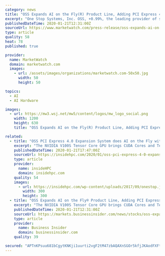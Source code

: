 ```yaml
---
category: news
title: "OSS Expands AI on the Fly(R) Product Line, Adding PCI Express 4.0 Expansion System with Eight NVIDIA V100S Tensor Core GPUs"
excerpt: "One Stop Systems, Inc. OSS, +0.99%, the leading provider of specialized high-performance computing solutions for mission-critical edge applications, announced the availability of a new OSS PCIe 4.0 value expansion system incorporating the latest NVIDIA V100S Tensor Core GPU."
publishedDateTime: 2020-01-21T12:31:00Z
sourceUrl: https://www.marketwatch.com/press-release/oss-expands-ai-on-the-flyr-product-line-adding-pci-express-40-expansion-system-with-eight-nvidia-v100s-tensor-core-gpus-2020-01-21
type: article
quality: 58
heat: 78
published: true

provider:
  name: MarketWatch
  domain: marketwatch.com
  images:
    - url: /assets/images/organizations/marketwatch.com-50x50.jpg
      width: 50
      height: 50

topics:
  - AI
  - AI Hardware

images:
  - url: https://mw3.wsj.net/mw5/content/logos/mw_logo_social.png
    width: 1200
    height: 630
    title: "OSS Expands AI on the Fly(R) Product Line, Adding PCI Express 4.0 Expansion System with Eight NVIDIA V100S Tensor Core GPUs"

related:
  - title: "OSS PCI Express 4.0 Expansion System does AI on the Fly with Eight GPUs"
    excerpt: "The NVIDIA V100S Tensor Core GPU brings CUDA Cores and Tensor Cores in a unified architecture to enable mixed-precision computing. This feature is especially useful for AI training, where operations are run in FP16 precision, and results are accumulated in FP32 precision, which delivers significant speedups while preserving accuracy."
    publishedDateTime: 2020-01-21T17:47:00Z
    sourceUrl: https://insidehpc.com/2020/01/oss-pci-express-4-0-expansion-system-does-ai-on-the-fly-with-eight-gpus/
    type: article
    provider:
      name: insideHPC
      domain: insidehpc.com
    quality: 54
    images:
      - url: https://insidehpc.com/wp-content/uploads/2017/09/onestop.jpg
        width: 300
        height: 300
  - title: "OSS Expands AI on the Fly® Product Line, Adding PCI Express 4.0 Expansion System with Eight NVIDIA V100S Tensor Core GPUs"
    excerpt: "The NVIDIA V100S Tensor Core GPU brings CUDA Cores and Tensor Cores in a unified architecture to enable mixed-precision computing. This feature is especially useful for AI training, where operations are run in FP16 precision, and results are accumulated in FP32 precision, which delivers significant speedups while preserving accuracy."
    publishedDateTime: 2020-01-21T12:31:00Z
    sourceUrl: https://markets.businessinsider.com/news/stocks/oss-expands-ai-on-the-fly-product-line-adding-pci-express-4-0-expansion-system-with-eight-nvidia-v100s-tensor-core-gpus-1028832002
    type: article
    provider:
      name: Business Insider
      domain: businessinsider.com
    quality: 39

secured: "APTnKPsuu681bCgytKNKji1uurti2vgF2tM47zbAQAXnSGOr5kfjJKAodFXFtzLHRp23/c9YAjy52YgKeagmWWHtwBtYHhp6vdGk5O2zhgjlS4w4uhBF4l03xQSWtofhi2hV2k9tuK9fR6df5fLr80fWQ2GVmmOkU3uhcF+0OOuOOW+K26R04ioD6o4Snnj9Knkx5jimqfCgZmsST/WjtDJtJ7BTsEqdk7joQL2wlh00yHqqJplOVDGuXaMA4x5uwnbx28+7zdgaqyS1qzlHXpMd9qb4CMs0hFxmVXO4Xayy+0mBpwmS81TExTgaVj9W;cZi++cdtG/jFa3xXp6p/jg=="
---
```


